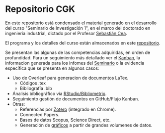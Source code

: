 # Repositorio CGK

En este repositorio está condensado el material generado en el desarrollo del curso "Seminario de Investigación 1", en el marco del doctorado en ingeniería industrial, dictado por el Profesor [Sebastián Cea](https://github.com/sebacea/).

El programa y los detalles del curso están almacenados en este [repositorio](https://github.com/ei2/phdseminar).

Se presentan las algunas de las competencias adquiridas, en orden de profundidad. Para un seguimiento más detallado ver el [Kanban](https://github.com/Crisgkett/PUCV_EII_PHD_Seminario_1/projects/1), la informacion generada para los infomes del [Seminario](https://github.com/Crisgkett/PUCV_EII_PHD_Seminario_1/tree/master/Seminario) o la evidencia específica que se presenta en algunos casos:
- Uso de Overleaf para generacion de documentos LaTex.
  - Códigos .tex
  - Bibliografía .bib
- Ánalisis bibliográfico via [RStudio/Bibliometrix](https://github.com/Crisgkett/PUCV_EII_PHD_Seminario_1/tree/master/An%C3%A1lisis%20bibliogr%C3%A1fico).
- Seguimiento gestión de documentos en GitHub/Flujo Kanban.
- Otras:
  - Referencias por [Zotero](https://github.com/Crisgkett/PUCV_EII_PHD_Seminario_1/tree/master/Gesti%C3%B3n%20de%20referencias%20bibliogr%C3%A1ficas) (integrado en Chrome).
  - Connected Papers.
  - Bases de datos Scopus, Science Direct, etc.
  - Generación de [gráficos](https://github.com/Crisgkett/PUCV_EII_PHD_Seminario_1/tree/master/Generaci%C3%B3n%20de%20gr%C3%A1ficos) a partir de grandes volumenes de datos.


